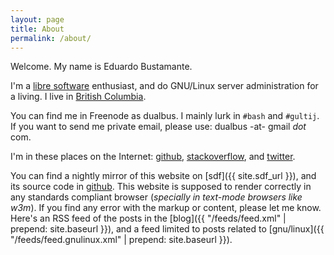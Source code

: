 ```yaml
---
layout: page
title: About
permalink: /about/
---
```


Welcome. My name is Eduardo Bustamante.

I'm a [libre software](https://www.gnu.org/philosophy/free-sw.html) enthusiast,
and do GNU/Linux server administration for a living.  I live in 
[British Columbia](https://en.wikipedia.org/wiki/British_Columbia).

You can find me in Freenode as dualbus. I mainly lurk in `#bash` and `#gultij`.
If you want to send me private email, please use: dualbus -at- gmail _dot_ com.

I'm in these places on the Internet:
[github](https://github.com/dualbus),
[stackoverflow](http://stackoverflow.com/users/2654076), and
[twitter](https://twitter.com/dualbus).

You can find a nightly mirror of this website on 
[sdf]({{ site.sdf_url }}), and its source code in
[github](https://github.com/dualbus/dualbus.me).  This website is
supposed to render correctly in any standards compliant browser (*specially in
text-mode browsers like w3m*). If you find any error with the markup or
content, please let me know. Here's an RSS feed of the posts in the
[blog]({{ "/feeds/feed.xml" | prepend: site.baseurl }}), and a feed limited to posts related to
[gnu/linux]({{ "/feeds/feed.gnulinux.xml" | prepend: site.baseurl }}).
